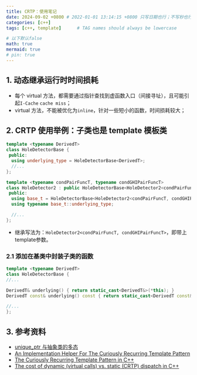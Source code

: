 ```yaml
---
title: CRTP：使用笔记
date: 2024-09-02 +0800 # 2022-01-01 13:14:15 +0800 只写日期也行；不写秒也行；这样也行 2022-03-09T00:55:42+08:00
categories: [c++]
tags: [c++, template]      # TAG names should always be lowercase

# 以下默认false
math: true
mermaid: true
# pin: true
---
```


## 1. 动态继承运行时时间损耗

* 每个 virtual 方法，都需要通过指针查找到虚函数入口（间接寻址），且可能引起`I-Cache` `cache miss`；
* virtual 方法，不能被优化为`inline`，针对一些短小的函数，时间损耗较大；

## 2. CRTP 使用举例：子类也是 template 模板类

```c++
template <typename DerivedT>
class HoleDetectorBase {
 public:
  using underlying_type = HoleDetectorBase<DerivedT>;
  //...
};

template <typename condPairFuncT, typename condGHIPairFuncT>
class HoleDetector2 : public HoleDetectorBase<HoleDetector2<condPairFuncT, condGHIPairFuncT>> {
 public:
  using base_t = HoleDetectorBase<HoleDetector2<condPairFuncT, condGHIPairFuncT>>;
  using typename base_t::underlying_type;

  //...
};
```

* 继承写法为：`HoleDetector2<condPairFuncT, condGHIPairFuncT>`，即带上template参数。

### 2.1 添加在基类中封装子类的函数

```c++
template <typename DerivedT>
class HoleDetectorBase {
//...

DerivedT& underlying() { return static_cast<DerivedT&>(*this); }
DerivedT const& underlying() const { return static_cast<DerivedT const&>(*this); }

//...
};
```

## 3. 参考资料

* [unique_ptr 与抽象类的多态](https://hedzr.com/c++/algorithm/unique_ptr-and-abstract-class/)
* [An Implementation Helper For The Curiously Recurring Template Pattern](https://www.fluentcpp.com/2017/05/19/crtp-helper/)
* [The Curiously Recurring Template Pattern in C++](https://eli.thegreenplace.net/2011/05/17/the-curiously-recurring-template-pattern-in-c/#id3)
* [The cost of dynamic (virtual calls) vs. static (CRTP) dispatch in C++](https://eli.thegreenplace.net/2013/12/05/the-cost-of-dynamic-virtual-calls-vs-static-crtp-dispatch-in-c)
